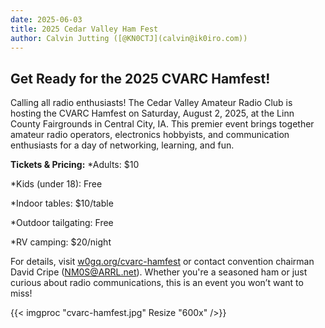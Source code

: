 ```yaml
---
date: 2025-06-03
title: 2025 Cedar Valley Ham Fest
author: Calvin Jutting ([@KN0CTJ](calvin@ik0iro.com))
---
```


## Get Ready for the 2025 CVARC Hamfest!

Calling all radio enthusiasts! The Cedar Valley Amateur Radio Club is hosting the CVARC Hamfest on Saturday, August 2, 2025, at the Linn County Fairgrounds in Central City, IA. This premier event brings together amateur radio operators, electronics hobbyists, and communication enthusiasts for a day of networking, learning, and fun.


**Tickets & Pricing:**
*Adults: $10

*Kids (under 18): Free

*Indoor tables: $10/table

*Outdoor tailgating: Free

*RV camping: $20/night


For details, visit [w0gq.org/cvarc-hamfest](w0gq.org/cvarc-hamfest) or contact convention chairman David Cripe (NM0S@ARRL.net).
Whether you're a seasoned ham or just curious about radio communications, this is an event you won’t want to miss!

{{< imgproc "cvarc-hamfest.jpg" Resize "600x" />}}